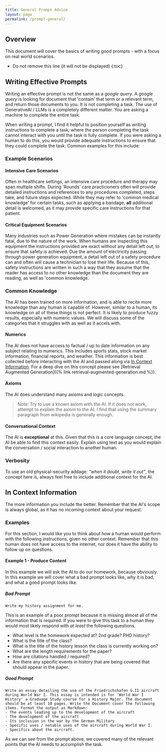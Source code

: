 ```yaml
---
title: General Prompt Advice
layout: page
permalink: /prompt-general/
---
```



## Overview
This document will cover the basics of writing good prompts - with a focus on real world scenarios. 

* Do not remove this line (it will not be displayed)
{:toc}

<!-- TODO: More content needs to go here -->

## Writing Effective Prompts
Writing an effective prompt is not the same as a *google query*. A *google query* is looking for document that 'contain' that term or a relevant term, and return those documents to you. It is not completing a task. The use of GenerativeAI / LLMs is a completely different matter. You are asking a machine to complete the entire task. 

When writing a prompt, I find it helpful to position yourself as writing instructions to complete a task, where the person completing the task cannot interact with you until the task is fully complete. If you were asking a human to do this, you would provide adequate instructions to ensure that they could complete the task. Common examples for this include: 

### Example Scenarios

#### Intensive Care Scenarios
Often in healthcare settings, an intensive care procedure and therapy may span multiple shifts. During 'Rounds' care practicioners often will provide detailed instructions and references to any procedures completed, steps take, and future steps expected. While they may refer to 'common medical knowledge' for certain tasks, such as applying a bandage, **all** additional detail is welcomed, as it may provide specific care instructions for that patient. 

#### Critical Equipment Scenarios
Many industries such as Power Generation where mistakes can be instantly fatal, due to the nature of the work. When humans are inspecting this equipment the instructions provided are exact without any detail left out, to ensure that safety is achieved. Due the amount of electricity passing through power generation equipment, a detail left out of a safety procedure can and often will cause a technician to lose their life. Because of this, safety instructions are written in such a way that they assume that the reader has access to no other knowledge than the document they are reading, as well as 'common knowledge.

### Common Knowledge
The AI has been trained on more information, and is able to recite more knowledge than any human is capable of. However, similar to a human, its knowledge on all of these things is not perfect. It is likely to produce fuzzy results, especially with numeric values. We will discuss some of the categories that it struggles with as well as it accels with.

#### Numerics
The AI does not have access to factual / up to date information on any subject relating to numerics. This Includes sports stats, stock market information, financial reports, and weather. This information is best collected before interacting with the AI and passed along via [In Context Information](#in-context-information). For a deep dive on this concept please see [Retrieval Augmented Generation]({% link retrieval-augmented-generation.md %}).

#### Axioms
The AI does understand many axioms and logic concepts.
> Note: Try to use a known axiom with the AI. If it does not work, attempt to explain the axiom to the AI. I find that using the summary paragraph from wikipedia is generally enough.

#### Conversational Context
The AI is **exceptional** at this. Given that this is a core language concept, the AI  be able to find this context easily. Explain using text as you would explain the conversation / social interaction to another human.

### Verbosity
To use an old physical-security addage: *"when it doubt, write it out"*, the concept here is, always feel free to include additional context for the AI. 


## In Context Information
The more information you include the better. Remember that the AI's scope is always global, as it has no incoming context about your request. 

### Examples
For this section, I would like you to think about how a human would perform with the following instructions, given no other context. Remember that this human does not have access to the internet, nor does it have the ability to follow up on questions. 

#### Example 1 - Produce Content
In this example we will ask the AI to do our homework, because obviously. In this example we will cover what a bad prompt looks like, why it is bad, and what a good prompt looks like.

##### Bad Prompt
```text
Write my history assignment for me.
```

This is an example of a poor prompt because it is missing almost all of the information that is required. If you were to give this task to a human they would most likely respond with *at least* the following questions.
- What level is the homework expected at? 2nd grade? PHD history?
- What is the title of the class?
- What is the title of the history lesson the class is currently working on?
- What are the length requirements for the paper?
- How are citations handled / required?
- Are there any specific events in history that are being covered that should appear in the paper.

##### Good Prompt

```
Write an essay detailing the use of the Friedrichshafen G.II aircraft during World War I. This essay is intended is for 'World War I History' a Graduage Study course for a History Major. The document should be at least 10 pages. Write the Document cover the following items. Format the output as Markdown:
- The events leading up to the development of the aircraft
- The development of the aircraft
- Its inclusion in the war by the German Military
- Specific uses / notable uses of the aircraft during World War I.
- Specifics about the aircraft.
```

As we can see from the prompt above, we covered many of the relevant points that the AI needs to accomplish the task. 